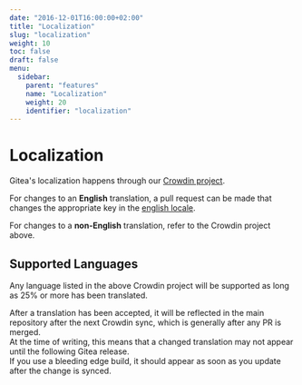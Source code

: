 ```yaml
---
date: "2016-12-01T16:00:00+02:00"
title: "Localization"
slug: "localization"
weight: 10
toc: false
draft: false
menu:
  sidebar:
    parent: "features"
    name: "Localization"
    weight: 20
    identifier: "localization"
---
```


# Localization

Gitea's localization happens through our [Crowdin project](https://crowdin.com/project/gitea).

For changes to an **English** translation, a pull request can be made that changes the appropriate key in
the [english locale](https://github.com/go-gitea/gitea/blob/master/options/locale/locale_en-US.ini).

For changes to a **non-English** translation, refer to the Crowdin project above.

## Supported Languages

Any language listed in the above Crowdin project will be supported as long as 25% or more has been translated.

After a translation has been accepted, it will be reflected in the main repository after the next Crowdin sync, which is generally after any PR is merged.  
At the time of writing, this means that a changed translation may not appear until the following Gitea release.  
If you use a bleeding edge build, it should appear as soon as you update after the change is synced.
